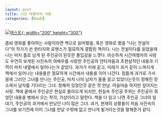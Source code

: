 ```yaml
---
layout: post
title: 시간 여행자의 사랑
categories: [Book]
---
```


[![텍스트](http://image.yes24.com/momo/TopCate66/MidCate06/6558321.jpg){: width="200" height="300"}](http://www.yes24.com/Product/Goods/3076420?scode=032&OzSrank=1)


좀비 영화를 좋아하는 사람이라면 책으로 읽어봤을, 혹은 영화로 봤을 "나는 전설이다"의 작가가 쓴 판타지와 로맨스가 절묘하게 결합된 책이다. 나는 전설이다를 읽었을때 나는 
마치 홀로 남게 된 주인공이 된듯한 몰입감을 느꼇다. 비슷하게 시간여행자의 사랑도 우연히 보게된 사진속의 여배우를 사랑한 주인공의 안타까움과 초현실적인 내용과 기적이 
마치 내옆에서 일어나는거 같았다. 과거가 미래 같고, 미래가 과거 같이 느껴지게 책에서 일어나는 내용들은 절묘하게 시간에서 내용을 이어 나간다.
힘들게 과거로 가서 꿈에 그리던 그녀를 만나는 주인공, 마치 나의 남자가 올줄 알고 있었다는듯이 정해진 장소에서 남자를 기다리는 그녀. 정해져 있었던것 같은 첫 만남. 
아슬아슬 하지만 깊어지는 사랑. 책에 끝에서 주인공은 현실로 돌아오게 되지만,
현실속 주인공 주위는 주인공이 겪었던 내용을 병에서 오는 착각, 가상이라고 말한다. 책을 다 읽고 나면 주인공 그녀의 일대기, 주인공의 과거에서 만났던 나이 많은 그녀. 과거,
현재의 상황들이 처음 사진속의 그녀를 보기전에 이미 그녀를 만날 수밖에 없고 만나게 될거라는것을 말해준거 같다.